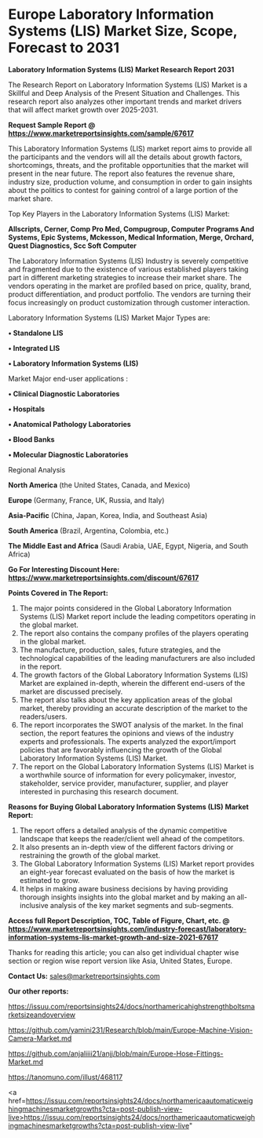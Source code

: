 # Europe Laboratory Information Systems (LIS) Market Size, Scope, Forecast to 2031

<strong>Laboratory Information Systems (LIS) Market Research Report 2031</strong>

The Research Report on Laboratory Information Systems (LIS) Market is a Skillful and Deep Analysis of the Present Situation and Challenges. This research report also analyzes other important trends and market drivers that will affect market growth over 2025-2031.

<strong>Request Sample Report @ <a href=https://www.marketreportsinsights.com/sample/67617>https://www.marketreportsinsights.com/sample/67617</a></strong>

This Laboratory Information Systems (LIS) market report aims to provide all the participants and the vendors will all the details about growth factors, shortcomings, threats, and the profitable opportunities that the market will present in the near future. The report also features the revenue share, industry size, production volume, and consumption in order to gain insights about the politics to contest for gaining control of a large portion of the market share.

Top Key Players in the Laboratory Information Systems (LIS) Market:

<strong>Allscripts, Cerner, Comp Pro Med, Compugroup, Computer Programs And Systems, Epic Systems, Mckesson, Medical Information, Merge, Orchard, Quest Diagnostics, Scc Soft Computer</strong>

The Laboratory Information Systems (LIS) Industry is severely competitive and fragmented due to the existence of various established players taking part in different marketing strategies to increase their market share. The vendors operating in the market are profiled based on price, quality, brand, product differentiation, and product portfolio. The vendors are turning their focus increasingly on product customization through customer interaction.

Laboratory Information Systems (LIS) Market Major Types are:

<strong>• Standalone LIS

• Integrated LIS

• Laboratory Information Systems (LIS)</strong>

Market Major end-user applications :

<strong>• Clinical Diagnostic Laboratories

• Hospitals

• Anatomical Pathology Laboratories

• Blood Banks

• Molecular Diagnostic Laboratories</strong>

Regional Analysis

</u><strong><b>North America</b></strong> (the United States, Canada, and Mexico)

<strong><b>Europe </b></strong>(Germany, France, UK, Russia, and Italy)

<strong><b>Asia-Pacific</b></strong> (China, Japan, Korea, India, and Southeast Asia)

<strong><b>South America</b></strong> (Brazil, Argentina, Colombia, etc.)

<strong><b>The Middle East and Africa</b></strong> (Saudi Arabia, UAE, Egypt, Nigeria, and South Africa)

<strong>Go For Interesting Discount Here: <a href=https://www.marketreportsinsights.com/discount/67617>https://www.marketreportsinsights.com/discount/67617</a></strong>

<strong>Points Covered in The Report:</strong>
<ol>
  <li>The major points considered in the Global Laboratory Information Systems (LIS) Market report include the leading competitors operating in the global market.</li>
  <li>The report also contains the company profiles of the players operating in the global market.</li>
  <li>The manufacture, production, sales, future strategies, and the technological capabilities of the leading manufacturers are also included in the report.</li>
  <li>The growth factors of the Global Laboratory Information Systems (LIS) Market are explained in-depth, wherein the different end-users of the market are discussed precisely.</li>
  <li>The report also talks about the key application areas of the global market, thereby providing an accurate description of the market to the readers/users.</li>
  <li>The report incorporates the SWOT analysis of the market. In the final section, the report features the opinions and views of the industry experts and professionals. The experts analyzed the export/import policies that are favorably influencing the growth of the Global Laboratory Information Systems (LIS) Market.</li>
  <li>The report on the Global Laboratory Information Systems (LIS) Market is a worthwhile source of information for every policymaker, investor, stakeholder, service provider, manufacturer, supplier, and player interested in purchasing this research document.</li>
</ol>
<strong>Reasons for Buying Global Laboratory Information Systems (LIS) Market Report:</strong>

<ol>
  <li>The report offers a detailed analysis of the dynamic competitive landscape that keeps the reader/client well ahead of the competitors.</li>
  <li>It also presents an in-depth view of the different factors driving or restraining the growth of the global market.</li>
  <li>The Global Laboratory Information Systems (LIS) Market report provides an eight-year forecast evaluated on the basis of how the market is estimated to grow.</li>
  <li>It helps in making aware business decisions by having providing thorough insights insights into the global market and by making an all-inclusive analysis of the key market segments and sub-segments.</li>
</ol>
<strong>Access full Report Description, TOC, Table of Figure, Chart, etc. @ <a href=https://www.marketreportsinsights.com/industry-forecast/laboratory-information-systems-lis-market-growth-and-size-2021-67617>https://www.marketreportsinsights.com/industry-forecast/laboratory-information-systems-lis-market-growth-and-size-2021-67617</a></strong>


Thanks for reading this article; you can also get individual chapter wise section or region wise report version like Asia, United States, Europe.

<strong>Contact Us:</strong>
sales@marketreportsinsights.com

<strong>Our other reports:</strong>

<a href=https://issuu.com/reportsinsights24/docs/northamericahighstrengthboltsmarketsizeandoverview>https://issuu.com/reportsinsights24/docs/northamericahighstrengthboltsmarketsizeandoverview</a>

<a href=https://github.com/yamini231/Research/blob/main/Europe-Machine-Vision-Camera-Market.md>https://github.com/yamini231/Research/blob/main/Europe-Machine-Vision-Camera-Market.md</a>

<a href=https://github.com/anjaliiii21/anjj/blob/main/Europe-Hose-Fittings-Market.md>https://github.com/anjaliiii21/anjj/blob/main/Europe-Hose-Fittings-Market.md</a>

<a href=https://tanomuno.com/illust/468117>https://tanomuno.com/illust/468117</a>

<a href=https://issuu.com/reportsinsights24/docs/northamericaautomaticweighingmachinesmarketgrowths?cta=post-publish-view-live>https://issuu.com/reportsinsights24/docs/northamericaautomaticweighingmachinesmarketgrowths?cta=post-publish-view-live</a>"
